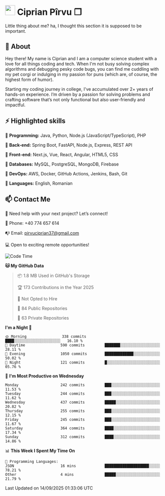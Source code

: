 # <img height="32px" src="https://user-images.githubusercontent.com/74038190/216122041-518ac897-8d92-4c6b-9b3f-ca01dcaf38ee.png"> Ciprian Pîrvu ❐ </h1>

Little thing about me? ha, I thought this section it is supposed to be important.

## 🧐 About

Hey there! My name is Ciprian and I am a computer science student with a love for all things coding and tech. When I'm not busy solving complex algorithms and debugging pesky code bugs, you can find me cuddling with my pet corgi or indulging in my passion for puns (which are, of course, the highest form of humor).

Starting my coding journey in college, I've accumulated over 2+ years of hands-on experience. I’m driven by a passion for solving problems and crafting software that’s not only functional but also user-friendly and impactful.


## ⚡ Highlighted skills

🎯 **Programming:** Java, Python, Node.js (JavaScript/TypeScript), PHP

🎯 **Back-end:** Spring Boot, FastAPI, Node.js, Express, REST API

🎯 **Front-end:** Next.js, Vue, React, Angular, HTML5, CSS

🎯 **Databases:** MySQL, PostgreSQL, MongoDB, Firebase

🎯 **DevOps:** AWS, Docker, GitHub Actions, Jenkins, Bash, Git

🎯 **Languages:** English, Romanian



## 📫 Contact Me

🤝 Need help with your next project? Let’s connect!

📱 Phone: +40 774 657 614

📭 Email: pirvuciprian37@gmail.com


💻 Open to exciting remote opportunities!

<!--START_SECTION:waka-->
![Code Time](http://img.shields.io/badge/Code%20Time-2%2C352%20hrs%2036%20mins-blue)

**🐱 My GitHub Data** 

> 📦 1.8 MB Used in GitHub's Storage 
 > 
> 🏆 173 Contributions in the Year 2025
 > 
> 🚫 Not Opted to Hire
 > 
> 📜 84 Public Repositories 
 > 
> 🔑 63 Private Repositories 
 > 
**I'm a Night 🦉** 

```text
🌞 Morning                338 commits         ████░░░░░░░░░░░░░░░░░░░░░   16.10 % 
🌆 Daytime                590 commits         ███████░░░░░░░░░░░░░░░░░░   28.11 % 
🌃 Evening                1050 commits        █████████████░░░░░░░░░░░░   50.02 % 
🌙 Night                  121 commits         █░░░░░░░░░░░░░░░░░░░░░░░░   05.76 % 
```
📅 **I'm Most Productive on Wednesday** 

```text
Monday                   242 commits         ███░░░░░░░░░░░░░░░░░░░░░░   11.53 % 
Tuesday                  244 commits         ███░░░░░░░░░░░░░░░░░░░░░░   11.62 % 
Wednesday                437 commits         █████░░░░░░░░░░░░░░░░░░░░   20.82 % 
Thursday                 255 commits         ███░░░░░░░░░░░░░░░░░░░░░░   12.15 % 
Friday                   245 commits         ███░░░░░░░░░░░░░░░░░░░░░░   11.67 % 
Saturday                 364 commits         ████░░░░░░░░░░░░░░░░░░░░░   17.34 % 
Sunday                   312 commits         ████░░░░░░░░░░░░░░░░░░░░░   14.86 % 
```


📊 **This Week I Spent My Time On** 

```text
💬 Programming Languages: 
JSON                     16 mins             ████████████████████░░░░░   78.21 % 
Other                    4 mins              █████░░░░░░░░░░░░░░░░░░░░   21.79 % 
```


 Last Updated on 14/09/2025 01:33:06 UTC
<!--END_SECTION:waka-->
